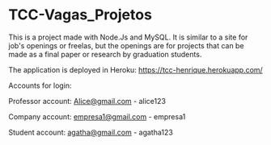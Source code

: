 # TCC-Vagas_Projetos

This is a project made with Node.Js and MySQL.
It is similar to a site for job's openings or freelas, but the openings are for projects that can be made as a final paper or research by graduation students.

The application is deployed in Heroku: https://tcc-henrique.herokuapp.com/

Accounts for login:

Professor account: Alice@gmail.com - alice123

Company account: empresa1@gmail.com - empresa1

Student account: agatha@gmail.com - agatha123
